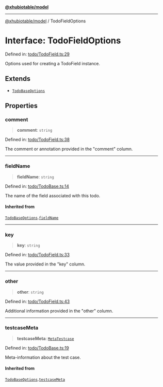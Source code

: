 [**@xhubiotable/model**](../README.md)

***

[@xhubiotable/model](../globals.md) / TodoFieldOptions

# Interface: TodoFieldOptions

Defined in: [todo/TodoField.ts:29](https://github.com/xhubioTable/model/blob/3ec038a83f8a676734aeb01841968d004d66a15f/src/todo/TodoField.ts#L29)

Options used for creating a TodoField instance.

## Extends

- [`TodoBaseOptions`](TodoBaseOptions.md)

## Properties

### comment

> **comment**: `string`

Defined in: [todo/TodoField.ts:38](https://github.com/xhubioTable/model/blob/3ec038a83f8a676734aeb01841968d004d66a15f/src/todo/TodoField.ts#L38)

The comment or annotation provided in the "comment" column.

***

### fieldName

> **fieldName**: `string`

Defined in: [todo/TodoBase.ts:14](https://github.com/xhubioTable/model/blob/3ec038a83f8a676734aeb01841968d004d66a15f/src/todo/TodoBase.ts#L14)

The name of the field associated with this todo.

#### Inherited from

[`TodoBaseOptions`](TodoBaseOptions.md).[`fieldName`](TodoBaseOptions.md#fieldname)

***

### key

> **key**: `string`

Defined in: [todo/TodoField.ts:33](https://github.com/xhubioTable/model/blob/3ec038a83f8a676734aeb01841968d004d66a15f/src/todo/TodoField.ts#L33)

The value provided in the "key" column.

***

### other

> **other**: `string`

Defined in: [todo/TodoField.ts:43](https://github.com/xhubioTable/model/blob/3ec038a83f8a676734aeb01841968d004d66a15f/src/todo/TodoField.ts#L43)

Additional information provided in the "other" column.

***

### testcaseMeta

> **testcaseMeta**: [`MetaTestcase`](MetaTestcase.md)

Defined in: [todo/TodoBase.ts:19](https://github.com/xhubioTable/model/blob/3ec038a83f8a676734aeb01841968d004d66a15f/src/todo/TodoBase.ts#L19)

Meta-information about the test case.

#### Inherited from

[`TodoBaseOptions`](TodoBaseOptions.md).[`testcaseMeta`](TodoBaseOptions.md#testcasemeta)
